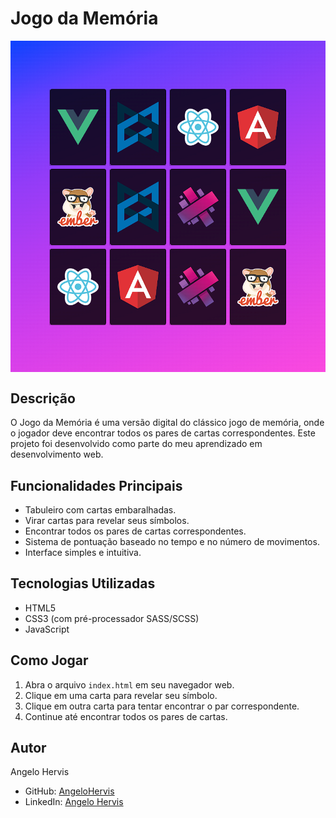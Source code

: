 # Jogo da Memória
<div style="display:flex; align-items:center; justify-content:center; margin-bottom:20px">
<img src="img/projeto.png" >
</div>


## Descrição
O Jogo da Memória é uma versão digital do clássico jogo de memória, onde o jogador deve encontrar todos os pares de cartas correspondentes. Este projeto foi desenvolvido como parte do meu aprendizado em desenvolvimento web.

## Funcionalidades Principais
- Tabuleiro com cartas embaralhadas.
- Virar cartas para revelar seus símbolos.
- Encontrar todos os pares de cartas correspondentes.
- Sistema de pontuação baseado no tempo e no número de movimentos.
- Interface simples e intuitiva.

## Tecnologias Utilizadas
- HTML5
- CSS3 (com pré-processador SASS/SCSS)
- JavaScript

## Como Jogar
1. Abra o arquivo `index.html` em seu navegador web.
2. Clique em uma carta para revelar seu símbolo.
3. Clique em outra carta para tentar encontrar o par correspondente.
4. Continue até encontrar todos os pares de cartas.

## Autor
Angelo Hervis
- GitHub: [AngeloHervis](https://github.com/AngeloHervis)
- LinkedIn: [Angelo Hervis](https://www.linkedin.com/in/angelo-hervis/)